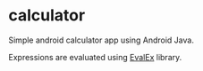# calculator
Simple android calculator app using Android Java.

Expressions are evaluated using [EvalEx](https://github.com/uklimaschewski/EvalEx) library.
